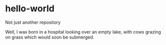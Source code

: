 # hello-world
Not just another repository

Well, I was born in a hospital looking over an empty lake, with cows grazing on grass which would soon be submerged.  
